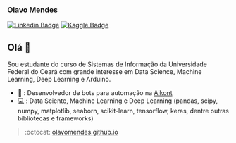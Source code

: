 ### Olavo Mendes
[![Linkedin Badge](https://img.shields.io/badge/-LinkedIn-blue?style=flat-square&logo=Linkedin&logoColor=white&link=https://www.linkedin.com/in/olavo-mendes/)](https://www.linkedin.com/in/olavo-mendes/)
[![Kaggle Badge](https://img.shields.io/badge/-Kaggle-black?style=flat-square&logo=Kaggle&logoColor=white&link=https://www.kaggle.com/olavomendes)](https://www.kaggle.com/olavomendes)

## Olá :mage:
Sou estudante do curso de Sistemas de Informação da Universidade Federal do Ceará com grande interesse em Data Science, Machine Learning, Deep Learning e Arduino.

- :office: : Desenvolvedor de bots para automação na [Aikont](https://www.facebook.com/Aikont-Gest%C3%A3o-Cont%C3%A1bil-e-Financeira-257445300973383/)
- :computer: : Data Sciente, Machine Learning e Deep Learning (pandas, scipy, numpy, matplotlib, seaborn, scikit-learn, tensorflow, keras, dentre outras bibliotecas e
frameworks)

> :octocat: [olavomendes.github.io](https://olavomendes.github.io/)

